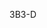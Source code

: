 <span data-ttu-id="3e295-101">3B</span><span class="sxs-lookup"><span data-stu-id="3e295-101">3-D</span></span>